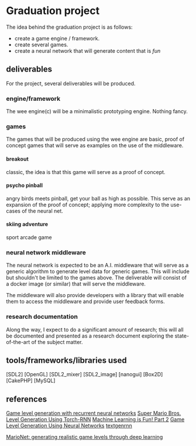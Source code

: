 # Graduation project
The idea behind the graduation project is as follows:
* create a game engine / framework.
* create several games.
* create a neural network that will generate content that is _fun_

## deliverables
For the project, several deliverables will be produced.
### engine/framework
The wee engine(c) will be a minimalistic prototyping engine. Nothing fancy.
### games
The games that will be produced using the wee engine are basic, proof of concept games that will serve as 
examples on the use of the middleware.
#### breakout
classic, the idea is that this game will serve as a proof of concept.
#### psycho pinball
angry birds meets pinball, get your ball as high as possible. This serve as an expansion of the proof of concept;
applying more complexity to the use-cases of the neural net.
#### skiing adventure
sport arcade game
### neural network middleware
The neural network is expected to be an A.I. middleware that will serve as a generic algorithm
to generate level data for generic games. This will include but shouldn't be limited to the games above. The deliverable
will consist of a docker image (or similar) that will serve the middleware.

The middleware will also provide developers with a library that will enable them to access the middleware and 
provide user feedback forms.

### research documentation
Along the way, I expect to do a significant amount of research; this will all be documented and presented as
a research document exploring the state-of-the-art of the subject matter.

## tools/frameworks/libraries used
[SDL2]
[OpenGL]
[SDL2_mixer]
[SDL2_image]
[nanogui]
[Box2D]
[CakePHP]
[MySQL]

## references
[Game level generation with recurrent neural networks](https://esc.fnwi.uva.nl/thesis/centraal/files/f1727262514.pdf)
[Super Mario Bros. Level Generation Using Torch-RNN](https://medium.com/@justin_michaud/super-mario-bros-level-generation-using-torch-rnn-726ddea7e9b7)
[Machine Learning is Fun! Part 2](https://medium.com/@ageitgey/machine-learning-is-fun-part-2-a26a10b68df3)
[Game Level Generation Using Neural Networks](https://www.gamasutra.com/blogs/SeungbackShin/20180227/315017/Game_Level_Generation_Using_Neural_Networks.php)
[textgenrnn](https://github.com/minimaxir/textgenrnn)

[MarioNet: generating realistic game levels through deep learning](https://lib.ugent.be/fulltxt/RUG01/002/367/384/RUG01-002367384_2017_0001_AC.pdf)
